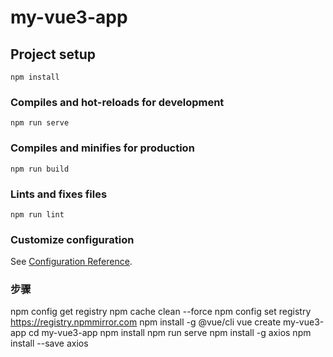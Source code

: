 # my-vue3-app

## Project setup
```
npm install
```

### Compiles and hot-reloads for development
```
npm run serve
```

### Compiles and minifies for production
```
npm run build
```

### Lints and fixes files
```
npm run lint
```

### Customize configuration
See [Configuration Reference](https://cli.vuejs.org/config/).


### 步骤
npm config get registry
npm cache clean --force
npm config set registry https://registry.npmmirror.com
npm install -g @vue/cli
vue create my-vue3-app
cd my-vue3-app
npm install
npm run serve
npm install -g axios
npm install --save axios